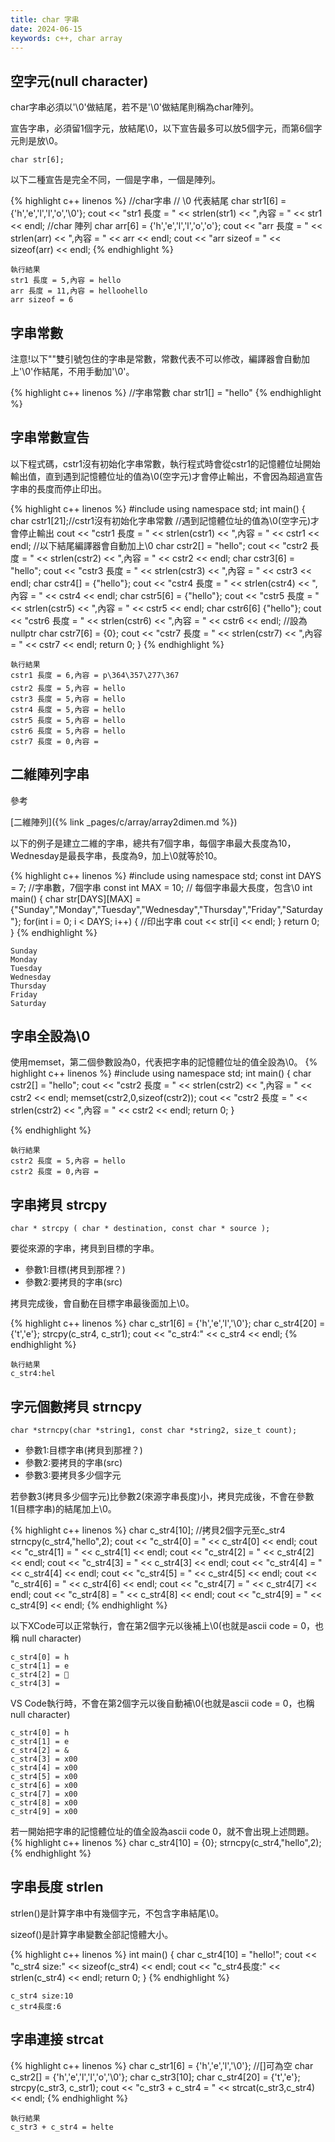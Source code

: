 ```yaml
---
title: char 字串
date: 2024-06-15
keywords: c++, char array
---
```


## 空字元(null character)

char字串必須以'\0'做結尾，若不是'\0'做結尾則稱為char陣列。

宣告字串，必須留1個字元，放結尾\0，以下宣告最多可以放5個字元，而第6個字元則是放\0。
```
char str[6];
```

以下二種宣告是完全不同，一個是字串，一個是陣列。

{% highlight c++ linenos %}
    //char字串
    // \0 代表結尾
    char str1[6] = {'h','e','l','l','o','\0'};
    cout << "str1 長度 = " << strlen(str1) << ",內容 = " << str1 << endl;
    //char 陣列
    char arr[6] = {'h','e','l','l','o','o'};
    cout << "arr 長度 = " << strlen(arr) << ",內容 = " << arr << endl;
    cout << "arr sizeof = " << sizeof(arr) << endl;
{% endhighlight %}

```
執行結果
str1 長度 = 5,內容 = hello
arr 長度 = 11,內容 = helloohello
arr sizeof = 6
```
## 字串常數

注意!以下""雙引號包住的字串是常數，常數代表不可以修改，編譯器會自動加上'\0'作結尾，不用手動加'\0'。

{% highlight c++ linenos %}
	//字串常數
    char str1[] = "hello"
{% endhighlight %}

## 字串常數宣告

以下程式碼，cstr1沒有初始化字串常數，執行程式時會從cstr1的記憶體位址開始輸出值，直到遇到記憶體位址的值為\0(空字元)才會停止輸出，不會因為超過宣告字串的長度而停止印出。

{% highlight c++ linenos %}
#include <iostream>
using namespace std;
int main() {
    char cstr1[21];//cstr1沒有初始化字串常數
    //遇到記憶體位址的值為\0(空字元)才會停止輸出
    cout << "cstr1 長度 = " << strlen(cstr1) << ",內容 = " << cstr1 << endl;
    //以下結尾編譯器會自動加上\0
    char cstr2[] = "hello";
    cout << "cstr2 長度 = " << strlen(cstr2) << ",內容 = " << cstr2 << endl;
    char cstr3[6] = "hello";
    cout << "cstr3 長度 = " << strlen(cstr3) << ",內容 = " << cstr3 << endl;
    char cstr4[] = {"hello"};
    cout << "cstr4 長度 = " << strlen(cstr4) << ",內容 = " << cstr4 << endl;
    char cstr5[6] = {"hello"};
    cout << "cstr5 長度 = " << strlen(cstr5) << ",內容 = " << cstr5 << endl;
    char cstr6[6] {"hello"};
    cout << "cstr6 長度 = " << strlen(cstr6) << ",內容 = " << cstr6 << endl;
    //設為nullptr
    char cstr7[6] = {0};
    cout << "cstr7 長度 = " << strlen(cstr7) << ",內容 = " << cstr7 << endl;
    return 0;
}
{% endhighlight %}

```
執行結果
cstr1 長度 = 6,內容 = p\364\357\277\367
cstr2 長度 = 5,內容 = hello
cstr3 長度 = 5,內容 = hello
cstr4 長度 = 5,內容 = hello
cstr5 長度 = 5,內容 = hello
cstr6 長度 = 5,內容 = hello
cstr7 長度 = 0,內容 = 
```


## 二維陣列字串

參考

[二維陣列]({% link _pages/c/array/array2dimen.md %})

以下的例子是建立二維的字串，總共有7個字串，每個字串最大長度為10，Wednesday是最長字串，長度為9，加上\0就等於10。

{% highlight c++ linenos %}
#include <iostream>
using namespace std;
const int DAYS = 7; //字串數，7個字串
const int MAX = 10; // 每個字串最大長度，包含\0
int main() {
    char str[DAYS][MAX] = {"Sunday","Monday","Tuesday","Wednesday","Thursday","Friday","Saturday"};
    for(int i = 0; i < DAYS; i++) {
        //印出字串
        cout << str[i] << endl;
    }
    return 0;
}
{% endhighlight %}

```
Sunday
Monday
Tuesday
Wednesday
Thursday
Friday
Saturday

```

## 字串全設為\0

使用memset，第二個參數設為0，代表把字串的記憶體位址的值全設為\0。
{% highlight c++ linenos %}
#include <iostream>
using namespace std;
int main() {
    char cstr2[] = "hello";
    cout << "cstr2 長度 = " << strlen(cstr2) << ",內容 = " << cstr2 << endl;
    memset(cstr2,0,sizeof(cstr2));
    cout << "cstr2 長度 = " << strlen(cstr2) << ",內容 = " << cstr2 << endl;
    return 0;
}

{% endhighlight %}

```
執行結果
cstr2 長度 = 5,內容 = hello
cstr2 長度 = 0,內容 = 
```

## 字串拷貝 strcpy
```
char * strcpy ( char * destination, const char * source );
```
要從來源的字串，拷貝到目標的字串。

- 參數1:目標(拷貝到那裡？)
- 參數2:要拷貝的字串(src)

拷貝完成後，會自動在目標字串最後面加上\0。

{% highlight c++ linenos %}
    char c_str1[6] = {'h','e','l','\0'};
    char c_str4[20] = {'t','e'};
    strcpy(c_str4, c_str1);
    cout << "c_str4:" << c_str4 << endl;
{% endhighlight %}

```
執行結果
c_str4:hel
```

## 字元個數拷貝 strncpy
```
char *strncpy(char *string1, const char *string2, size_t count);
```
- 參數1:目標字串(拷貝到那裡？)
- 參數2:要拷貝的字串(src)
- 參數3:要拷貝多少個字元

若參數3(拷貝多少個字元)比參數2(來源字串長度)小，拷貝完成後，不會在參數1(目標字串)的結尾加上\0。

{% highlight c++ linenos %}
    char c_str4[10];
    //拷貝2個字元至c_str4
    strncpy(c_str4,"hello",2);
    cout << "c_str4[0] = " << c_str4[0] << endl;
    cout << "c_str4[1] = " << c_str4[1] << endl;
    cout << "c_str4[2] = " << c_str4[2] << endl;
    cout << "c_str4[3] = " << c_str4[3] << endl;
    cout << "c_str4[4] = " << c_str4[4] << endl;
    cout << "c_str4[5] = " << c_str4[5] << endl;
    cout << "c_str4[6] = " << c_str4[6] << endl;
    cout << "c_str4[7] = " << c_str4[7] << endl;
    cout << "c_str4[8] = " << c_str4[8] << endl;
    cout << "c_str4[9] = " << c_str4[9] << endl;
{% endhighlight %}

以下XCode可以正常執行，會在第2個字元以後補上\0(也就是ascii code = 0，也稱 null character)

```
c_str4[0] = h
c_str4[1] = e
c_str4[2] = 
c_str4[3] = 
```

VS Code執行時，不會在第2個字元以後自動補\0(也就是ascii code = 0，也稱 null character)

```
c_str4[0] = h
c_str4[1] = e
c_str4[2] = &
c_str4[3] = x00
c_str4[4] = x00
c_str4[5] = x00
c_str4[6] = x00
c_str4[7] = x00
c_str4[8] = x00
c_str4[9] = x00
```

若一開始把字串的記憶體位址的值全設為ascii code 0，就不會出現上述問題。
{% highlight c++ linenos %}
    char c_str4[10] = {0};
    strncpy(c_str4,"hello",2);
{% endhighlight %}


## 字串長度 strlen

strlen()是計算字串中有幾個字元，不包含字串結尾\0。

sizeof()是計算字串變數全部記憶體大小。

{% highlight c++ linenos %}
int main() {
    char c_str4[10] = "hello!";
    cout << "c_str4 size:" << sizeof(c_str4) << endl;
    cout << "c_str4長度:" << strlen(c_str4) << endl;
    return 0;
}
{% endhighlight %}

```
c_str4 size:10
c_str4長度:6
```

## 字串連接 strcat

{% highlight c++ linenos %}
    char c_str1[6] = {'h','e','l','\0'};
    //[]可為空
    char c_str2[] = {'h','e','l','l','o','\0'};
    char c_str3[10];
    char c_str4[20] = {'t','e'};
    strcpy(c_str3, c_str1);
    cout << "c_str3 + c_str4 = " << strcat(c_str3,c_str4) << endl;
{% endhighlight %}

```
執行結果
c_str3 + c_str4 = helte
```
